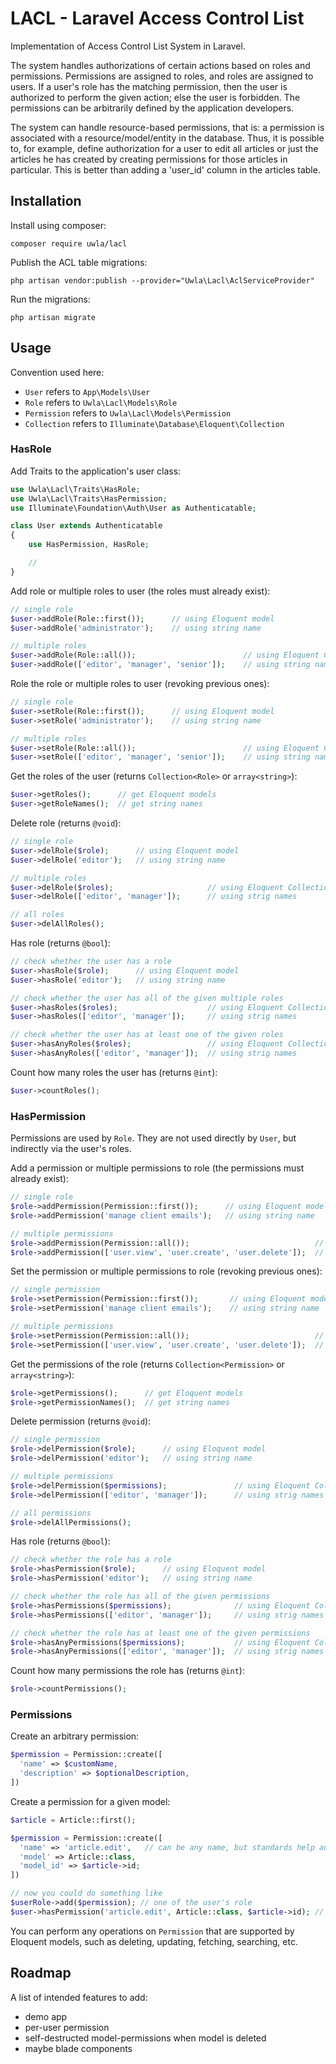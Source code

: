 # LACL - Laravel Access Control List

Implementation of Access Control List System in Laravel.

The system  handles  authorizations  of  certain  actions  based  on  roles  and
permissions. Permissions are assigned  to  roles,  and  roles  are  assigned  to
users. If  a  user's  role  has  the  matching  permission,  then  the  user  is
authorized to perform  the  given  action;  else  the  user  is  forbidden.  The
permissions can be arbitrarily defined by the application developers.

The system can handle resource-based  permissions,  that  is:  a  permission  is
associated with a resource/model/entity in the database. Thus,  it  is  possible
to, for example, define authorization for a user to edit all  articles  or  just
the articles he has created  by  creating  permissions  for  those  articles  in
particular. This is better than adding a 'user_id' column in the articles table.

## Installation

Install using composer:

```shell
composer require uwla/lacl
```

Publish the ACL table migrations:

```shell
php artisan vendor:publish --provider="Uwla\Lacl\AclServiceProvider"
```

Run the migrations:

```shell
php artisan migrate
```

## Usage

Convention used here:

- `User` refers to `App\Models\User`
- `Role` refers to `Uwla\Lacl\Models\Role`
- `Permission` refers to `Uwla\Lacl\Models\Permission`
- `Collection` refers to `Illuminate\Database\Eloquent\Collection`

### HasRole

Add Traits to the application's user class:

```php
use Uwla\Lacl\Traits\HasRole;
use Uwla\Lacl\Traits\HasPermission;
use Illuminate\Foundation\Auth\User as Authenticatable;

class User extends Authenticatable
{
    use HasPermission, HasRole;

    //
}
```

Add role or multiple roles to user (the roles must already exist):

```php
// single role
$user->addRole(Role::first());      // using Eloquent model
$user->addRole('administrator');    // using string name

// multiple roles
$user->addRole(Role::all());                        // using Eloquent Collection
$user->addRole(['editor', 'manager', 'senior']);    // using string names
```

Role the role or multiple roles to user (revoking previous ones):

```php
// single role
$user->setRole(Role::first());      // using Eloquent model
$user->setRole('administrator');    // using string name

// multiple roles
$user->setRole(Role::all());                        // using Eloquent Collection
$user->setRole(['editor', 'manager', 'senior']);    // using string names
```

Get the roles of the user (returns `Collection<Role>` or `array<string>`):

```php
$user->getRoles();      // get Eloquent models
$user->getRoleNames();  // get string names
```

Delete role (returns `@void`):

```php
// single role
$user->delRole($role);      // using Eloquent model
$user->delRole('editor');   // using string name

// multiple roles
$user->delRole($roles);                     // using Eloquent Collection
$user->delRole(['editor', 'manager']);      // using strig names

// all roles
$user->delAllRoles();
```

Has role (returns `@bool`):

```php
// check whether the user has a role
$user->hasRole($role);      // using Eloquent model
$user->hasRole('editor');   // using string name

// check whether the user has all of the given multiple roles
$user->hasRoles($roles);                    // using Eloquent Collection
$user->hasRoles(['editor', 'manager']);     // using strig names

// check whether the user has at least one of the given roles
$user->hasAnyRoles($roles);                 // using Eloquent Collection
$user->hasAnyRoles(['editor', 'manager']);  // using strig names
```

Count how many roles the user has (returns `@int`):

```php
$user->countRoles();
```

### HasPermission

Permissions are used by `Role`. They are not used directly by `User`, but
indirectly via the user's roles.

Add a permission or multiple permissions to role (the permissions must already exist):

```php
// single role
$role->addPermission(Permission::first());      // using Eloquent model
$role->addPermission('manage client emails');   // using string name

// multiple permissions
$role->addPermission(Permission::all());                            // using Eloquent Collection
$role->addPermission(['user.view', 'user.create', 'user.delete']);  // using string names
```

Set the permission or multiple permissions to role (revoking previous ones):

```php
// single permission
$role->setPermission(Permission::first());       // using Eloquent model
$role->setPermission('manage client emails');    // using string name

// multiple permissions
$role->setPermission(Permission::all());                            // using Eloquent Collection
$role->setPermission(['user.view', 'user.create', 'user.delete']);  // using string names
```

Get the permissions of the role (returns `Collection<Permission>` or `array<string>`):

```php
$role->getPermissions();      // get Eloquent models
$role->getPermissionNames();  // get string names
```

Delete permission (returns `@void`):

```php
// single permission
$role->delPermission($role);      // using Eloquent model
$role->delPermission('editor');   // using string name

// multiple permissions
$role->delPermission($permissions);               // using Eloquent Collection
$role->delPermission(['editor', 'manager']);      // using strig names

// all permissions
$role->delAllPermissions();
```

Has role (returns `@bool`):

```php
// check whether the role has a role
$role->hasPermission($role);      // using Eloquent model
$role->hasPermission('editor');   // using string name

// check whether the role has all of the given permissions
$role->hasPermissions($permissions);              // using Eloquent Collection
$role->hasPermissions(['editor', 'manager']);     // using strig names

// check whether the role has at least one of the given permissions
$role->hasAnyPermissions($permissions);           // using Eloquent Collection
$role->hasAnyPermissions(['editor', 'manager']);  // using strig names
```

Count how many permissions the role has (returns `@int`):

```php
$role->countPermissions();
```

### Permissions

Create an arbitrary permission:

```php
$permission = Permission::create([
  'name' => $customName,
  'description' => $optionalDescription,
])
```

Create a permission for a given model:

```php
$article = Article::first();

$permission = Permission::create([
  'name' => 'article.edit',   // can be any name, but standards help automation
  'model' => Article::class,
  'model_id' => $article->id;
])

// now you could do something like
$userRole->add($permission); // one of the user's role
$user->hasPermission('article.edit', Article::class, $article->id); // will return true
```

You can perform any operations on `Permission` that are supported by Eloquent
models, such as deleting, updating, fetching, searching, etc.

## Roadmap

A list of intended features to add:

- demo app
- per-user permission
- self-destructed model-permissions when model is deleted
- maybe blade components
